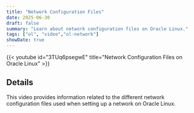 ```yaml
---
title: "Network Configuration Files"
date: 2025-06-30
draft: false
summary: "Learn about network configuration files on Oracle Linux."
tags: ["ol", "video","ol-network"]
showDate: true
---
```


{{< youtube id="3TUq6psegwE" title="Network Configuration Files on Oracle Linux" >}}

## Details

This video provides information related to the different network configuration files used when setting up a network on Oracle Linux.
